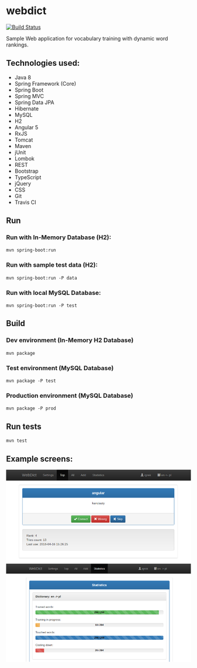 # webdict
[![Build Status](https://travis-ci.org/igrek51/webdict.svg?branch=master)](https://travis-ci.org/igrek51/webdict)

Sample Web application for vocabulary training with dynamic word rankings.

## Technologies used:
* Java 8
* Spring Framework (Core)
* Spring Boot
* Spring MVC
* Spring Data JPA
* Hibernate
* MySQL
* H2
* Angular 5
* RxJS
* Tomcat
* Maven
* jUnit
* Lombok
* REST
* Bootstrap
* TypeScript
* jQuery
* CSS
* Git
* Travis CI

## Run
### Run with In-Memory Database (H2):
```
mvn spring-boot:run
```
### Run with sample test data (H2):
```
mvn spring-boot:run -P data
```
### Run with local MySQL Database:
```
mvn spring-boot:run -P test
```

## Build
### Dev environment (In-Memory H2 Database)
```
mvn package
```
### Test environment (MySQL Database)
```
mvn package -P test
```
### Production environment (MySQL Database)
```
mvn package -P prod
```

## Run tests
```
mvn test
```

## Example screens:
![alt tag](https://github.com/igrek51/webdict/blob/master/wiki/img/webdict-screen-1.png)
![alt tag](https://github.com/igrek51/webdict/blob/master/wiki/img/webdict-screen-2.png)
